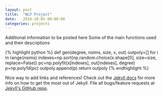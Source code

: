 ```yaml
---
layout: post
title:  "NLP Project"
date:   2018-10-05 00:00:06
categories: projects
---
```


Additional information to be posted here
Some of the main functions used and their descriptions


{% highlight python %}
def gen(degree, nsims, size, x, out)
        outpoly=[]
        for i in range(nsims)
            indexes=np.sort(np.random.choice(x.shape[0], size=size, replace=False))
            pc=np.polyfit(x[indexes], out[indexes], degree)
            p=np.poly1d(pc)
            outpoly.append(p)
        return outpoly
{% endhighlight %}


Nice way to add links and references!
Check out the [Jekyll docs][jekyll] for more info on how to get the most out of Jekyll. File all bugs/feature requests at [Jekyll's GitHub repo][jekyll-gh].

[jekyll-gh]: https://github.com/mojombo/jekyll
[jekyll]:    http://jekyllrb.com
